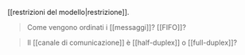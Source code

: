 [[restrizioni del modello|restrizione]].

> Come vengono ordinati i [[messaggi]]? [[FIFO]]?

> Il [[canale di comunicazione]] è [[half-duplex]] o [[full-duplex]]?
